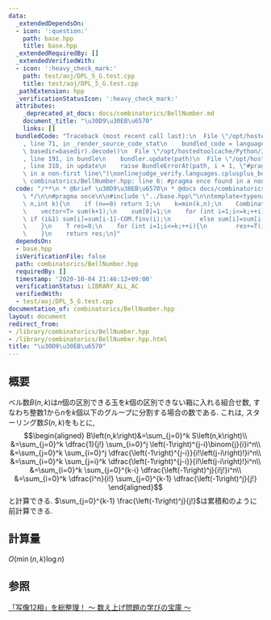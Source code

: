 ```yaml
---
data:
  _extendedDependsOn:
  - icon: ':question:'
    path: base.hpp
    title: base.hpp
  _extendedRequiredBy: []
  _extendedVerifiedWith:
  - icon: ':heavy_check_mark:'
    path: test/aoj/DPL_5_G.test.cpp
    title: test/aoj/DPL_5_G.test.cpp
  _pathExtension: hpp
  _verificationStatusIcon: ':heavy_check_mark:'
  attributes:
    _deprecated_at_docs: docs/combinatorics/BellNumber.md
    document_title: "\u30D9\u30EB\u6570"
    links: []
  bundledCode: "Traceback (most recent call last):\n  File \"/opt/hostedtoolcache/Python/3.8.5/x64/lib/python3.8/site-packages/onlinejudge_verify/documentation/build.py\"\
    , line 71, in _render_source_code_stat\n    bundled_code = language.bundle(stat.path,\
    \ basedir=basedir).decode()\n  File \"/opt/hostedtoolcache/Python/3.8.5/x64/lib/python3.8/site-packages/onlinejudge_verify/languages/cplusplus.py\"\
    , line 191, in bundle\n    bundler.update(path)\n  File \"/opt/hostedtoolcache/Python/3.8.5/x64/lib/python3.8/site-packages/onlinejudge_verify/languages/cplusplus_bundle.py\"\
    , line 310, in update\n    raise BundleErrorAt(path, i + 1, \"#pragma once found\
    \ in a non-first line\")\nonlinejudge_verify.languages.cplusplus_bundle.BundleErrorAt:\
    \ combinatorics/BellNumber.hpp: line 6: #pragma once found in a non-first line\n"
  code: "/**\n * @brief \u30D9\u30EB\u6570\n * @docs docs/combinatorics/BellNumber.md\n\
    \ */\n\n#pragma once\n\n#include \"../base.hpp\"\n\ntemplate<typename T>\nT bell_number(int\
    \ n,int k){\n    if (n==0) return 1;\n    k=min(k,n);\n    Combination<T> COM(k);\n\
    \    vector<T> sum(k+1);\n    sum[0]=1;\n    for (int i=1;i<=k;++i){\n       \
    \ if (i&1) sum[i]=sum[i-1]-COM.finv(i);\n        else sum[i]=sum[i-1]+COM.finv(i);\n\
    \    }\n    T res=0;\n    for (int i=1;i<=k;++i){\n        res+=T(i).pow(n)*COM.finv(i)*sum[k-i];\n\
    \    }\n    return res;\n}"
  dependsOn:
  - base.hpp
  isVerificationFile: false
  path: combinatorics/BellNumber.hpp
  requiredBy: []
  timestamp: '2020-10-04 21:46:12+09:00'
  verificationStatus: LIBRARY_ALL_AC
  verifiedWith:
  - test/aoj/DPL_5_G.test.cpp
documentation_of: combinatorics/BellNumber.hpp
layout: document
redirect_from:
- /library/combinatorics/BellNumber.hpp
- /library/combinatorics/BellNumber.hpp.html
title: "\u30D9\u30EB\u6570"
---
```

## 概要
ベル数$B\left(n,k\right)$は$n$個の区別できる玉を$k$個の区別できない箱に入れる組合せ数, すなわち整数$1$から$n$を$k$個以下のグループに分割する場合の数である. これは, スターリング数$S\left(n,k\right)$をもとに,
$$\begin{aligned}
B\left(n,k\right)&=\sum_{j=0}^k S\left(n,k\right)\\
&=\sum_{j=0}^k \dfrac{1}{j!} \sum_{i=0}^j \left(-1\right)^{j-i}\binom{j}{i}i^n\\
&=\sum_{j=0}^k \sum_{i=0}^j \dfrac{\left(-1\right)^{j-i}}{i!\left(j-i\right)!}i^n\\
&=\sum_{i=0}^k \sum_{j=i}^k \dfrac{\left(-1\right)^{j-i}}{i!\left(j-i\right)!}i^n\\
&=\sum_{i=0}^k \sum_{j=0}^{k-i} \dfrac{\left(-1\right)^j}{i!j!}i^n\\
&=\sum_{i=0}^k \dfrac{i^n}{i!} \sum_{j=0}^{k-1} \dfrac{\left(-1\right)^j}{j!}
\end{aligned}$$
と計算できる. $\sum_{j=0}^{k-1} \frac{\left(-1\right)^j}{j!}$は累積和のように前計算できる.

## 計算量
$O\left(\min\left(n,k\right)\log{n}\right)$

## 参照
[「写像12相」を総整理！ 〜 数え上げ問題の学びの宝庫 〜](https://qiita.com/drken/items/f2ea4b58b0d21621bd51)